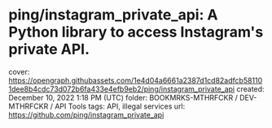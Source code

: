 # ping/instagram_private_api: A Python library to access Instagram's private API.

cover: https://opengraph.githubassets.com/1e4d04a6661a2387d1cd82adfcb581101dee8b4cdc73d072b6fa433e4efb9eb2/ping/instagram_private_api
created: December 10, 2022 1:18 PM (UTC)
folder: BOOKMRKS-MTHRFCKR / DEV-MTHRFCKR / API Tools
tags: API, illegal services
url: https://github.com/ping/instagram_private_api